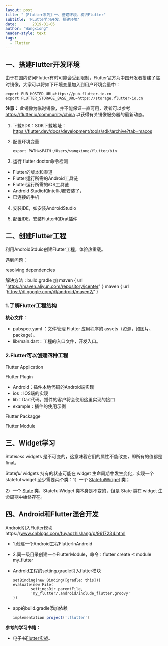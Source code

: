 ```yaml
---
layout: post
title: "【Flutter系列】一、搭建环境、初识Flutter"
subtitle: 'FLutte学习开发，搭建环境'
date:       2019-01-05
author: "Wangxiong"
header-style: text
tags:
  - Flutter
---
```


## 一、搭建Flutter开发环境

由于在国内访问Flutter有时可能会受到限制，Flutter官方为中国开发者搭建了临时镜像，大家可以将如下环境变量加入到用户环境变量中：

```
export PUB_HOSTED_URL=https://pub.flutter-io.cn
export FLUTTER_STORAGE_BASE_URL=https://storage.flutter-io.cn
```

**注意：** 此镜像为临时镜像，并不能保证一直可用，读者可以参考<https://flutter.io/community/china> 以获得有关镜像服务器的最新动态。

1. 下载SDK：SDK下载地址：https://flutter.dev/docs/development/tools/sdk/archive?tab=macos

2. 配置环境变量

   ```
   export PATH=$PATH:/Users/wangxiong/flutter/bin
   ```

3. 运行 flutter doctor命令检测

  - Flutter的版本和渠道
  - Flutter运行所需的Android工具链 
  - Flutter运行所需的iOS工具链
  - Android Studio和IntelliJ都安装了，
  - 已连接的手机

4. 安装IDE，如安装AndroidStudio

5. 配置IDE，安装Flutter和Drat插件

## 二、创建Flutter工程

利用AndroidStduio创建Flutter工程，体验热重载。

遇到问题：

resolving dependencies 

解决方法：build.gradle 加 maven { url "https://maven.aliyun.com/repository/jcenter" }  maven { url 'https://dl.google.com/dl/android/maven2/' }

### 1.了解Flutter工程结构

**核心文件**：

- pubspec.yaml ：文件管理 Flutter 应用程序的 assets（资源，如图片、package）。
- lib/main.dart：工程的入口文件，开发入口。

### 2.Flutter可以创建四种工程

Flutter Application

Flutter Plugin

- Android：插件本地代码的Android端实现
- ios：IOS端的实现
- lib：Dart代码。插件的客户将会使用这里实现的接口
- example：插件的使用示例

Flutter Packagge

Flutter Module

## 三、Widget学习

State*less* widgets 是不可变的，这意味着它们的属性不能改变，即所有的值都是 final。

State*ful* widgets 持有的状态可能在 widget 生命周期中发生变化，实现一个 stateful widget 至少需要两个类：1）一个 [StatefulWidget](https://docs.flutter.io/flutter/widgets/StatefulWidget-class.html) 类；

2）一个 [State](https://docs.flutter.io/flutter/widgets/State-class.html) 类，StatefulWidget 类本身是不变的，但是 State 类在 widget 生命周期中始终存在。

## 四、Android和Flutter混合开发

Android引入Flutter模块https://www.cnblogs.com/fuyaozhishang/p/9617234.html

* 1.创建一个Android工程FlutterInAndroid

* 2.同一级目录创建一个FlutterModule，命令：flutter create -t module my_flutter

* Android工程的setting.gradle引入flutter模块

  ```groo
  setBinding(new Binding([gradle: this]))
  evaluate(new File(
          settingsDir.parentFile,
          'my_flutter/.android/include_flutter.groovy'
  ))
  ```

* app的build.gradle添加依赖

  ```groovy
  implementation project(':flutter')
  ```



**参考的学习书籍：**

* 电子书[Flutter实战](https://book.flutterchina.club/)。



